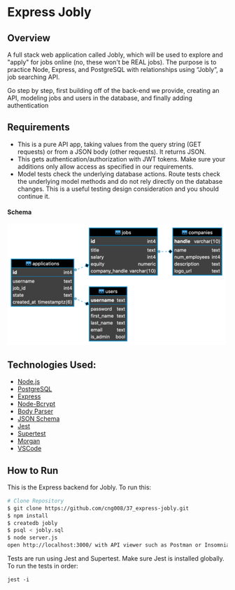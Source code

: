 # **Express Jobly**

## **Overview**

A full stack web application called Jobly, which will be used to explore and "apply" for jobs online (no, these won't be REAL jobs). The purpose is to practice Node, Express, and PostgreSQL with relationships using “Jobly”, a job searching API.

Go step by step, first building off of the back-end we provide, creating an API, modeling jobs and users in the database, and finally adding authentication

## **Requirements**

- This is a pure API app, taking values from the query string (GET requests) or from a JSON body (other requests). It returns JSON.
- This gets authentication/authorization with JWT tokens. Make sure your additions only allow access as specified in our requirements.
- Model tests check the underlying database actions. Route tests check the underlying model methods and do not rely directly on the database changes. This is a useful testing design consideration and you should continue it.

#### **Schema**

[<img src="db_diag.png" width="500"/>](db_diag.png)

## **Technologies Used:**

- [Node.js](https://nodejs.org/en/)
- [PostgreSQL](https://node-postgres.com)
- [Express](https://expressjs.com/en/4x/api.html)
- [Node-Bcrypt](https://www.npmjs.com/package/bcrypt/)
- [Body Parser](https://www.npmjs.com/package/body-parser)
- [JSON Schema](https://json-schema.org)
- [Jest](https://jestjs.io)
- [Supertest](https://www.npmjs.com/package/supertest)
- [Morgan](https://www.npmjs.com/package/morgan)
- [VSCode](https://code.visualstudio.com/docs)

## **How to Run**

This is the Express backend for Jobly.
To run this:

```bash
# Clone Repository
$ git clone https://github.com/cng008/37_express-jobly.git
$ npm install
$ createdb jobly
$ psql < jobly.sql
$ node server.js
open http://localhost:3000/ with API viewer such as Postman or Insomnia
```

Tests are run using Jest and Supertest. Make sure Jest is installed globally.
To run the tests in order:

    jest -i
